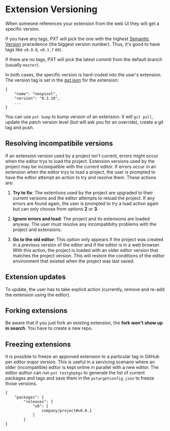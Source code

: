 # Extension Versioning

When someone references your extension from the web UI they will get
a specific version.

If you have any tags, PXT will pick the one with
the highest [Semantic Version](http://semver.org) precedence (the biggest version
number). Thus, it's good to have tags like `v0.0.0`, `v0.1.7` etc.

If there are no tags, PXT will pick the latest commit from the default branch
(usually `master`).

In both cases, the specific version is hard-coded into the user's extension. The version tag is set in the [pxt.json](/extensions/pxt-json) for the extension:

```typescript-ignore
{
    "name": "neopixel",
    "version": "0.3.10",
    ...
}
```

You can use `pxt bump` to bump version of an extension. It will `git pull`, update the patch
version level (but will ask you for an override), create a git tag and push.

## Resolving incompatibile versions

If an extension version used by a project isn't current, errors might occur when the editor trys to load the project. Extension versions used by the project may be incompatible with the current editor. If errors occur in an extension when the editor trys to load a project, the user is prompted to have the edtior attempt an action to try and resolve them. These actions are:

1. **Try to fix**: The extentions used by the project are upgraded to their current versions and the editor attempts to reload the project. If any errors are found again, the user is prompted to try a load action again but can only choose from options **2** or **3**.

2. **Ignore errors and load**: The project and its extensions are loaded anyway. The user must resolve any incompatibilty problems with the project and extensions.

3. **Go to the old editor**: This option only appears if the project was created in a previous version of the editor and if the editor is in a web browser. With this action, the project is loaded with an older editor version that matches the project version. This will restore the conditions of the editor environment that existed when the project was last saved.

## Extension updates

To update, the user has to take explicit action (currently, remove and re-add the extension using the editor).

## Forking extensions

Be aware that if you just fork an existing extension, the **fork won't show up in search**.
You have to create a new repo.

## Freezing extensions

It is possible to freeze an approved extension to a particular tag in GitHub per editor major version. This is useful in a servicing scenario where an older (incompatible) editor is kept online in parallel with a new editor.
The editor author can run ``pxt testghpkgs`` to generate the list of current packages and tags and save them in the ``pxtargetconfig.json`` to freeze those versions.

```
{
    "packages": {
        "releases": {
            "v0": [
                company/project#v0.0.1
            ]
        }
}
```
